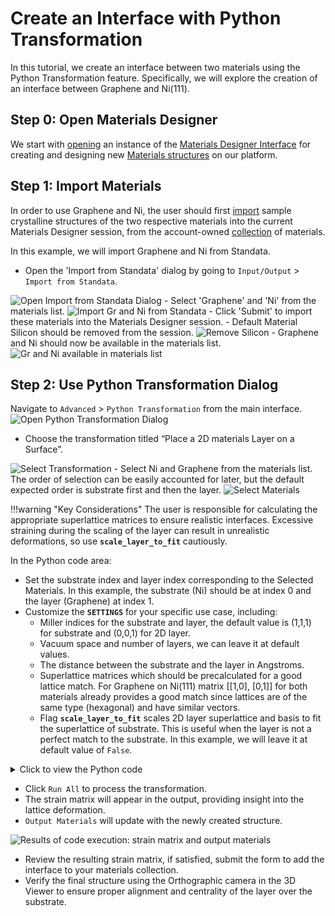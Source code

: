 # Create an Interface with Python Transformation

In this tutorial, we create an interface between two materials using the Python Transformation feature. Specifically, we will explore the creation of an interface between Graphene and Ni(111).

## Step 0: Open Materials Designer

We start with [opening](../../entities-general/actions/create.md) an instance of the [Materials Designer Interface](../../materials-designer/overview.md) for creating and designing new [Materials structures](../../materials/overview.md) on our platform.

## Step 1: Import Materials

In order to use Graphene and Ni, the user should first [import](../../materials-designer/header-menu/input-output/import.md) sample crystalline structures of the two respective materials into the current Materials Designer session, from the account-owned [collection](../../accounts/collections.md) of materials.

In this example, we will import Graphene and Ni from Standata.

- Open the 'Import from Standata' dialog by going to `Input/Output` > `Import from Standata`.
<img src="/images/tutorials/interface_with_python/open_standata.png" alt="Open Import from Standata Dialog"/>
- Select 'Graphene' and 'Ni' from the materials list.
<img src="/images/tutorials/interface_with_python/import_from_standata.png" alt="Import Gr and Ni from Standata"/>
- Click 'Submit' to import these materials into the Materials Designer session.
- Default Material Silicon should be removed from the session.
<img src="/images/tutorials/interface_with_python/remove_silicon.png" alt="Remove Silicon"/>
- Graphene and Ni should now be available in the materials list.
<img src="/images/tutorials/interface_with_python/graphene_and_ni_imported.png" alt="Gr and Ni available in materials list"/>

## Step 2: Use Python Transformation Dialog

Navigate to `Advanced` > `Python Transformation` from the main interface.
<img src="/images/tutorials/interface_with_python/open_python_transformation.png" alt="Open Python Transformation Dialog"/>

- Choose the transformation titled “Place a 2D materials Layer on a Surface”.
<img src="/images/tutorials/interface_with_python/select_transformation.png" alt="Select Transformation"/>
- Select Ni and Graphene from the materials list. The order of selection can be easily accounted for later, but the default expected order is substrate first and then the layer.
<img src="/images/tutorials/interface_with_python/select_materials.png" alt="Select Materials"/>

!!!warning "Key Considerations"
    The user is responsible for calculating the appropriate superlattice matrices to ensure realistic interfaces.
    Excessive straining during the scaling of the layer can result in unrealistic deformations, so use **`scale_layer_to_fit`** cautiously.

In the Python code area:

- Set the substrate index and layer index corresponding to the Selected Materials. In this example, the substrate (Ni) should be at index 0 and the layer (Graphene) at index 1.
- Customize the **`SETTINGS`** for your specific use case, including:
    - Miller indices for the substrate and layer, the default value is (1,1,1) for substrate and (0,0,1) for 2D layer.
    - Vacuum space and number of layers, we can leave it at default values.
    - The distance between the substrate and the layer in Angstroms.
    - Superlattice matrices which should be precalculated for a good lattice match. For Graphene on Ni(111) matrix [[1,0], [0,1]] for both materials already provides a good match since lattices are of the same type (hexagonal) and have similar vectors.
    - Flag **`scale_layer_to_fit`** scales 2D layer superlattice and basis to fit the superlattice of substrate. This is useful when the layer is not a perfect match to the substrate. In this example, we will leave it at default value of `False`. 

<details>
<summary>Click to view the Python code</summary>

```python
# Indices identify the substrate and layer from the list of input materials under `materials_in` in globals().
SUBSTRATE_INDEX = 0
LAYER_INDEX = 1

SETTINGS = {
    "substrate_surface": {
        # Set Miller indices as a tuple for the resulting substrate surface.
        "miller_indices": (1, 1, 1),
        # The vacuum space (in Ångströms) added to the surface in the direction perpendicular to the surface.
        "vacuum": 5,
        # The number of atomic layers in the resulting substrate.
        "number_of_layers": 3,
        # The transformation matrix for the surface. Format is: [[v1x, v1y], [v2x, v2y]].
        # fmt: off
        "superlattice_matrix": [
            [1, 0],
            [0, 1]
        ],
        # fmt: on
    },
    "layer_surface": {
        # Set Miller indices as a tuple for the resulting layer surface: (0,0,1) for 2D material
        "miller_indices": (0, 0, 1),
        # The vacuum space (in Ångströms) added to the surface in the direction perpendicular to the surface.
        "vacuum": 5,
        # The number of atomic layers in the resulting substrate: 1 for 2D material
        "number_of_layers": 1,
        # The transformation matrix for the surface. Format is: [[v1x, v1y], [v2x, v2y]].
        # fmt: off
        "superlattice_matrix": [
            [1, 0],
            [0, 1]
        ],
        # fmt: on
    },
    "interface": {
        "distance": 3.0,
    },
    # If True the layer cell and basis vectors will be scaled to fit the substrate cell.
    # Mind the strain that is introduced by this operation.
    "scale_layer_to_fit": False,
}
```
</details>

- Click `Run All` to process the transformation.
- The strain matrix will appear in the output, providing insight into the lattice deformation.
- `Output Materials` will update with the newly created structure.
<img src="/images/tutorials/interface_with_python/after_run.png" alt="Results of code execution: strain matrix and output materials"/>

- Review the resulting strain matrix, if satisfied, submit the form to add the interface to your materials collection.
- Verify the final structure using the Orthographic camera in the 3D Viewer to ensure proper alignment and centrality of the layer over the substrate.

